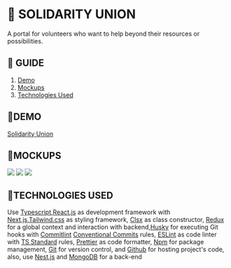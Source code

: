# **📂 SOLIDARITY UNION**

A portal for volunteers who want to help beyond their resources or possibilities.

## **📑 GUIDE**

1. [Demo](#demo)
2. [Mockups](#mockups)
3. [Technologies Used](#technologies-used)

## **🚀DEMO**

[Solidarity Union](https://union-solidaria-app.vercel.app/)

## **🎨MOCKUPS**

![](https://res.cloudinary.com/dpdtjoyi3/image/upload/v1694710388/union-solidaria/546shots_so_bdnefv.jpg)
![](https://res.cloudinary.com/dpdtjoyi3/image/upload/v1694710388/union-solidaria/584shots_so_lzihor.jpg)
![](https://res.cloudinary.com/dpdtjoyi3/image/upload/v1694710387/union-solidaria/562shots_so_ojb3ns.jpg)

## **💬TECHNOLOGIES USED**

Use [Typescript](https://www.typescriptlang.org),[React.js](https://es.react.dev/) as development framework with [Next.js](https://nextjs.org/),[Tailwind.css](https://tailwindcss.com/) as styling framework, [Clsx](https://github.com/lukeed/clsx) as class constructor, [Redux](https://redux-toolkit.js.org/) for a global context and interaction with backend,[Husky](https://typicode.github.io/husky) for executing Git hooks with [Commitlint](https://commitlint.js.org) [Conventional Commits](https://www.conventionalcommits.org) rules, [ESLint](https://eslint.org) as code linter with [TS Standard](https://github.com/standard/ts-standard) rules, [Prettier](https://prettier.io) as code formatter, [Npm](https://docs.npmjs.com) for package management, [Git](https://git-scm.com/doc) for version control, and [Github](https://docs.github.com) for hosting project's code, also, use [Nest.js](https://nestjs.com/) and [MongoDB](https://www.mongodb.com/es) for a back-end
